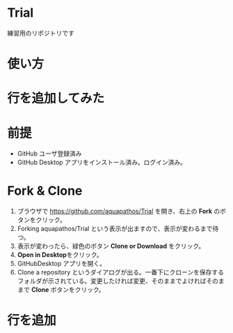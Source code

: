 # Trial
練習用のリポジトリです

# 使い方

# 行を追加してみた

# 前提
- GitHub ユーザ登録済み
- GitHub Desktop アプリをインストール済み。ログイン済み。

# Fork &amp; Clone

1. ブラウザで https://github.com/aquapathos/Trial を開き、右上の **Fork** のボタンをクリック。
2. Forking aquapathos/Trial という表示が出ますので、表示が変わるまで待つ。
3. 表示が変わったら、緑色のボタン **Clone or Download** をクリック。
4. **Open in Desktop**をクリック。
5. GitHubDesktop アプリを開く。
6. Clone a repository というダイアログが出る。一番下にクローンを保存するフォルダが示されている。変更したければ変更、そのままでよければそのままで **Clone** ボタンをクリック。

# 行を追加
